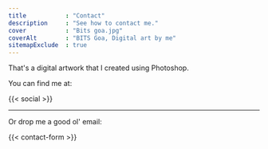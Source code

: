```yaml
---
title           : "Contact"
description     : "See how to contact me."
cover           : "Bits goa.jpg"
coverAlt        : "BITS Goa, Digital art by me"
sitemapExclude  : true
---
```


That's a digital artwork that I created using Photoshop.

You can find me at:

{{< social >}}

---

Or drop me a good ol' email:

{{< contact-form >}}
